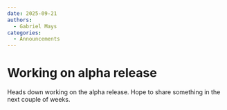 ```yaml
---
date: 2025-09-21
authors:
  - Gabriel Mays
categories:
  - Announcements
---
```


# Working on alpha release

Heads down working on the alpha release. Hope to share something in the next couple of weeks.
